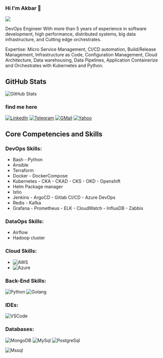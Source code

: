 ### Hi I'm Akbar 👋

![](https://komarev.com/ghpvc/?username=akbarmohammadi)

DevOps Engineer With more than 5 years of experience in software development, high performance, distributed systems, big data infrastructure, and Cutting edge orchestrates.

Expertise: Micro Service Management, CI/CD automation, Build/Release Management, Infrastructure as Code, Configuration Management, Cloud Architecture, Data warehousing, Data Pipelines, Application Containerize and Orchestrates with Kubernetes and Python.

<h2>GitHub Stats</h2>
<p><img src="https://github-readme-stats.vercel.app/api?username=akbarmohammadi70&amp;show_icons=true" alt="GitHub Stats"></p>



### find me here

[![LinkedIn](https://img.shields.io/badge/linkedin-%230077B5.svg?style=for-the-badge&logo=linkedin&logoColor=white)](https://www.linkedin.com/in/akbar-mohammadi-12741616b/i)
[![Telegram](https://img.shields.io/badge/Channel-f0f0f0?&style=for-the-badge&logoColor=white&logo=telegram)](https://t.me/Devops_Sysadmin_IT) 
[![GMail](https://img.shields.io/badge/gmail-f0f0f0?&style=for-the-badge&logo=gmail&logoColor=white&color=ea4335)](mailto:akbar.mohammadi70@gmail.com)
[![Yahoo](https://img.shields.io/badge/yahoo-%230077B5.svg?style=for-the-badge&logo=yahoo&logoColor=white)](mailto:akbar.mohammadi70@gmail.com)


## Core Competencies and Skills

### DevOps Skills:

- Bash - Python
- Ansible 
- Terraform 
- Docker - DockerCompose
- Kubernetes - CKA - CKAD - CKS - OKD - Openshift
- Helm Package manager
- Istio 
- Jenkins - ArgoCD - Gitlab CI/CD - Azure DevOps
- Redis - Kafka
- Grafana - Prometheus - ELK - CloudWatch - InfluxDB - Zabbix

### DataOps Skills:

- Airflow
- Hadoop cluster

### Cloud Skills:

- ![AWS](https://img.shields.io/badge/-AWS-000?&logo=amazon&logoColor=yello)
- ![Azure](https://img.shields.io/badge/-Azure-000?&logo=Microsoft&logoColor=blue)

### Back-End Skills:

![Python](https://img.shields.io/badge/-Python-000?&logo=Python&logoColor=2231A2)
![Golang](https://img.shields.io/badge/-Golang-000?&logo=Golang&logoColor=007ACC)
<!-- ![Express](https://img.shields.io/badge/-Express-000?&logo=Express&logoColor=4479A1) -->

### IDEs:

![VSCode](https://img.shields.io/badge/-VSCode-000?&logo=Visual%20Studio%20Code&logoColor=007ACC)

### Databases:

![MongoDB](https://img.shields.io/badge/-MongoDB-000?&logo=mongodb&logoColor=47A248)
![MySql](https://img.shields.io/badge/-MySql-000?&logo=MySQL&logoColor=4479A1)
![PostgreSql](https://img.shields.io/badge/-PostgreSql-000?&logo=postgresql&logoColor=336791)

![Mssql](https://img.shields.io/badge/-Mssql-000?&logo=Mssql&logoColor=47A248)



